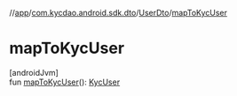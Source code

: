 //[app](../../../index.md)/[com.kycdao.android.sdk.dto](../index.md)/[UserDto](index.md)/[mapToKycUser](map-to-kyc-user.md)

# mapToKycUser

[androidJvm]\
fun [mapToKycUser](map-to-kyc-user.md)(): [KycUser](../../com.kycdao.android.sdk.kycSession/-kyc-user/index.md)
